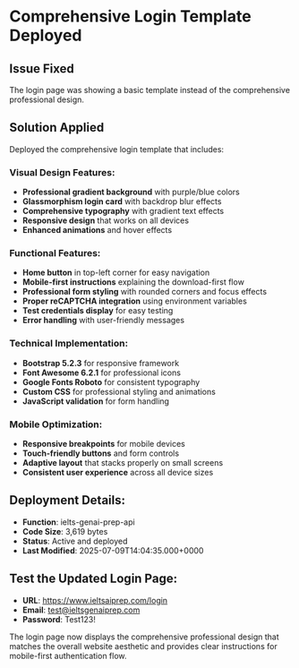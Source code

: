 # Comprehensive Login Template Deployed

## Issue Fixed
The login page was showing a basic template instead of the comprehensive professional design.

## Solution Applied
Deployed the comprehensive login template that includes:

### Visual Design Features:
- **Professional gradient background** with purple/blue colors
- **Glassmorphism login card** with backdrop blur effects
- **Comprehensive typography** with gradient text effects
- **Responsive design** that works on all devices
- **Enhanced animations** and hover effects

### Functional Features:
- **Home button** in top-left corner for easy navigation
- **Mobile-first instructions** explaining the download-first flow
- **Professional form styling** with rounded corners and focus effects
- **Proper reCAPTCHA integration** using environment variables
- **Test credentials display** for easy testing
- **Error handling** with user-friendly messages

### Technical Implementation:
- **Bootstrap 5.2.3** for responsive framework
- **Font Awesome 6.2.1** for professional icons
- **Google Fonts Roboto** for consistent typography
- **Custom CSS** for professional styling and animations
- **JavaScript validation** for form handling

### Mobile Optimization:
- **Responsive breakpoints** for mobile devices
- **Touch-friendly buttons** and form controls
- **Adaptive layout** that stacks properly on small screens
- **Consistent user experience** across all device sizes

## Deployment Details:
- **Function**: ielts-genai-prep-api
- **Code Size**: 3,619 bytes
- **Status**: Active and deployed
- **Last Modified**: 2025-07-09T14:04:35.000+0000

## Test the Updated Login Page:
- **URL**: https://www.ieltsaiprep.com/login
- **Email**: test@ieltsgenaiprep.com
- **Password**: Test123!

The login page now displays the comprehensive professional design that matches the overall website aesthetic and provides clear instructions for mobile-first authentication flow.